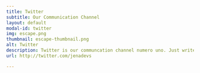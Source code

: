 ```yaml
---
title: Twitter
subtitle: Our Communication Channel
layout: default
modal-id: twitter
img: escape.png
thumbnail: escape-thumbnail.png
alt: Twitter
description: Twitter is our communcation channel numero uno. Just write us a message there and we answer you.
url: http://twitter.com/jenadevs

---
```

